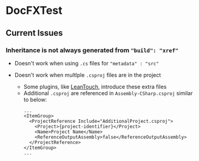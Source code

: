 # DocFXTest

## Current Issues

### Inheritance is not always generated from `"build": "xref"`
- Doesn't work when using `.cs` files for `"metadata" : "src"`

- Doesn't work when multlple `.csproj` files are in the project
  - Some plugins, like [LeanTouch](https://assetstore.unity.com/packages/tools/input-management/lean-touch-30111), introduce these extra files
  - Additional `.csproj` are referenced in `Assembly-CSharp.csproj` similar to below:
    ```
    ...
    <ItemGroup>
      <ProjectReference Include="AdditionalProject.csproj">
        <Project>{project-identifier}</Project>
        <Name>Project Name</Name>
        <ReferenceOutputAssembly>false</ReferenceOutputAssembly>
      </ProjectReference>
    </ItemGroup>
    ...
    ```
